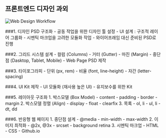## 프론트엔드 디자인 과외

![Web Design Workflow](http://www.fantasky.ch/img/uploads/2014/09/6_web_technology_trends_2013.jpg)

###1. 디자인 PSD 구조화
	- 공동 작업을 위한 디자인 툴 설정
	- UI 설계 : 구조적 레이어 그룹화
	- 시멘틱 마크업을 고려한 모듈화 작업
	- 와이어프래임 대신 준비된 PSD로 진행

###2. 그리드 시스템 설계
	- 컬럼 (Columns)
	- 거터 (Gutter)
	- 마진 (Margin)
	- 중단점 (Dasktop, Tablet, Mobile)
	- Web Page PSD 제작

###3. 타이포그라피
	- 단위 (px, rem)
	- 비율 (font, line-height)
	- 자간 (letter-spacing)

###4. UI Kit 제작
	- UI 모듈화 (재사용 높은 UI)
	- 유지보수를 위한 Kit

###5. 레이아웃 구조화
	1. 박스모델 (Box Model)
		- content
		- padding
		- border
		- margin
	2. 박스모델 정렬 (Align)
		- display
		- float
		- clearfix
	3. 목록
		- ol, li
		- ul, li
		- dt, dd

###6. 반응형 웹 페이지
	1. 중단점 설계
		- @media
		- min-width
		- max-width
	2. 이미지 최적화
		- @2x, @3x
		- srcset
		- background retina
	3. 시멘틱 마크업
		- HTML
		- CSS
		- Github.io


